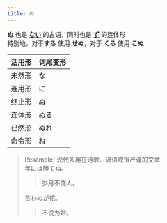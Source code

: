 ```yaml
---
title: ぬ
---
```

**ぬ** 也是 [**ない**](ない.md) 的古语，同时也是 [**ず**](ず.md) 的连体形  
特别地，对于**する** 使用 **せぬ**，对于 **くる** 使用 **こぬ**  

| 活用形 | 词尾变形 |
| --- | ---- |
| 未然形 | な    |
| 连用形 | に    |
| 终止形 | ぬ    |
| 连体形 | ぬる   |
| 已然形 | ぬれ   |
| 命令形 | ね    |

> [!example] 现代多用在诗歌、谚语或很严谨的文章  
> 年には勝てぬ。
> > 岁月不饶人。
> 
> 言わぬが花。
> > 不说为妙。

